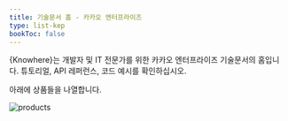 ```yaml
---
title: 기술문서 홈 - 카카오 엔터프라이즈
type: list-kep
bookToc: false
---
```


{Knowhere}는 개발자 및 IT 전문가를 위한 카카오 엔터프라이즈 기술문서의 홈입니다. 튜토리얼, API 레퍼런스, 코드 예시를 확인하십시오.

아래에 상품들을 나열합니다.

![products](https://i.imgur.com/KQzwTZK.png)

